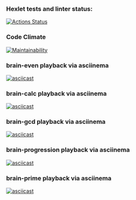 ### Hexlet tests and linter status:
[![Actions Status](https://github.com/dmitry1210/frontend-project-lvl1/workflows/hexlet-check/badge.svg)](https://github.com/dmitry1210/frontend-project-lvl1/actions)

### Code Climate
[![Maintainability](https://api.codeclimate.com/v1/badges/e729eea71a9bb1027faf/maintainability)](https://codeclimate.com/github/dmitry1210/frontend-project-lvl1/maintainability)

### brain-even playback via asciinema
[![asciicast](https://asciinema.org/a/RRpmhSoZpWFkPEWIg6qpb2dSB.svg)](https://asciinema.org/a/RRpmhSoZpWFkPEWIg6qpb2dSB)

### brain-calc playback via asciinema
[![asciicast](https://asciinema.org/a/WAC6BGhxm4V1u7XzEI1ju2iye.svg)](https://asciinema.org/a/WAC6BGhxm4V1u7XzEI1ju2iye)

### brain-gcd playback via asciinema
[![asciicast](https://asciinema.org/a/G3gXr74mbnUBYd3bHfEYrzbTu.svg)](https://asciinema.org/a/G3gXr74mbnUBYd3bHfEYrzbTu)

### brain-progression playback via asciinema
[![asciicast](https://asciinema.org/a/AtjOP8ZATAIff9k447HPxXNGn.svg)](https://asciinema.org/a/AtjOP8ZATAIff9k447HPxXNGn)

### brain-prime playback via asciinema
[![asciicast](https://asciinema.org/a/aDumhciZabWzah0LaNRHgEJUv.svg)](https://asciinema.org/a/aDumhciZabWzah0LaNRHgEJUv)
